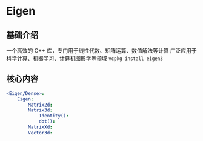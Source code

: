 # Eigen


## 基础介绍

一个高效的 C++ 库，专门用于线性代数、矩阵运算、数值解法等计算
广泛应用于科学计算、机器学习、计算机图形学等领域
`vcpkg install eigen3`

## 核心内容
```yaml
<Eigen/Dense>:
    Eigen:
        Matrix2d:
        Matrix3d:
            Identity():
            dot():
        MatrixXd:
        Vector3d:
```